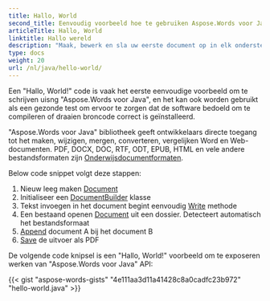 ```yaml
---
title: Hallo, World
second_title: Eenvoudig voorbeeld hoe te gebruiken Aspose.Words voor Java
articleTitle: Hallo, World
linktitle: Hallo wereld
description: "Maak, bewerk en sla uw eerste document op in elk ondersteund formaat met behulp van Aspose.Words voor Java om zijn eenvoud en kracht te ervaren in Java."
type: docs
weight: 20
url: /nl/java/hello-world/
---
```


Een "Hallo, World!" code is vaak het eerste eenvoudige voorbeeld om te schrijven uisng "Aspose.Words voor Java", en het kan ook worden gebruikt als een gezonde test om ervoor te zorgen dat de software bedoeld om te compileren of draaien broncode correct is geïnstalleerd.

"Aspose.Words voor Java" bibliotheek geeft ontwikkelaars directe toegang tot het maken, wijzigen, mergen, converteren, vergelijken Word en Web-documenten. PDF, DOCX, DOC, RTF, ODT, EPUB, HTML en vele andere bestandsformaten zijn [Onderwijsdocumentformaten](/words/nl/java/supported-document-formats/).

Below code snippet volgt deze stappen:

1. Nieuw leeg maken [Document](https://reference.aspose.com/words/java/com.aspose.words/document/)
1. Initialiseer een [DocumentBuilder](https://reference.aspose.com/words/java/com.aspose.words/documentbuilder/) klasse
1. Tekst invoegen in het document begint eenvoudig [Write](https://reference.aspose.com/words/java/com.aspose.words/documentbuilder/#write-java.lang.String) methode
1. Een bestaand openen [Document](https://reference.aspose.com/words/java/com.aspose.words/document/#Document-java.lang.String) uit een dossier. Detecteert automatisch het bestandsformaat
1. [Append](https://reference.aspose.com/words/java/com.aspose.words/document/#appendDocument-com.aspose.words.Document-int) document A bij het document B
1. [Save](https://reference.aspose.com/words/java/com.aspose.words/document/#save-java.lang.String) de uitvoer als PDF

De volgende code knipsel is een "Hallo, World!" voorbeeld om te exposeren werken van "Aspose.Words voor Java" API:

{{< gist "aspose-words-gists" "4e111aa3d11a41428c8a0cadfc23b972" "hello-world.java" >}}
